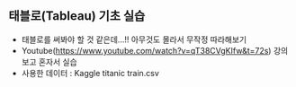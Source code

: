## 태블로(Tableau) 기초 실습

- 태블로를 써봐야 할 것 같은데...!! 아무것도 몰라서 무작정 따라해보기
- Youtube(https://www.youtube.com/watch?v=qT38CVgKIfw&t=72s) 강의 보고 혼자서 실습
- 사용한 데이터 : Kaggle titanic train.csv
